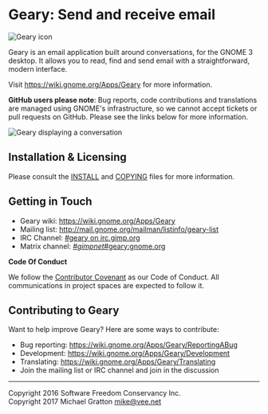 
Geary: Send and receive email
=============================

![Geary icon](https://wiki.gnome.org/Apps/Geary?action=AttachFile&do=get&target=geary-3-32-256-logo.png)

Geary is an email application built around conversations, for the
GNOME 3 desktop. It allows you to read, find and send email with a
straightforward, modern interface.

Visit https://wiki.gnome.org/Apps/Geary for more information.

**GitHub users please note**: Bug reports, code contributions and
translations are managed using GNOME's infrastructure, so we cannot
accept tickets or pull requests on GitHub. Please see the links below
for more information.

![Geary displaying a conversation](https://wiki.gnome.org/Apps/Geary?action=AttachFile&amp;do=get&amp;target=geary-3-32-main-window.png)

Installation & Licensing
------------------------

Please consult the [INSTALL](./INSTALL) and [COPYING](./COPYING) files
for more information.

Getting in Touch
----------------

 * Geary wiki:   https://wiki.gnome.org/Apps/Geary
 * Mailing list: http://mail.gnome.org/mailman/listinfo/geary-list
 * IRC Channel:  [#geary on irc.gimp.org](irc://irc.gimp.org/%23geary)
 * Matrix channel: [#_gimpnet_#geary:gnome.org](https://riot.im/app/#/room/#_gimpnet_#geary:gnome.org)

**Code Of Conduct**

We follow the [Contributor Covenant](./code-of-conduct.md) as our
Code of Conduct. All communications in project spaces are expected to
follow it.

Contributing to Geary
---------------------

Want to help improve Geary? Here are some ways to contribute:

 * Bug reporting: https://wiki.gnome.org/Apps/Geary/ReportingABug
 * Development:   https://wiki.gnome.org/Apps/Geary/Development
 * Translating:   https://wiki.gnome.org/Apps/Geary/Translating
 * Join the mailing list or IRC channel and join in the discussion

---
Copyright 2016 Software Freedom Conservancy Inc.  
Copyright 2017 Michael Gratton <mike@vee.net>
